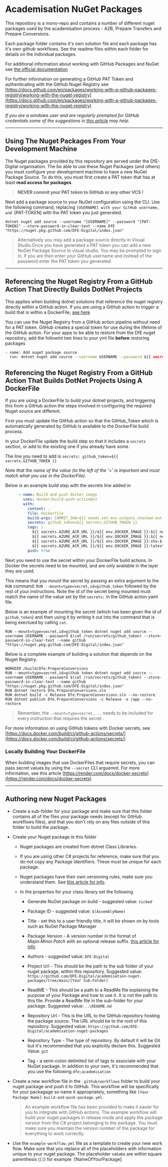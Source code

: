 # Academisation NuGet Packages

This repository is a mono-repo and contains a number of different nuget packages used by the academisation process - A2B, Prepare Transfers and Prepare Conversions.

Each package folder contains it's own solution file and each package has it's own github workflows.
See the readme files within each folder for details on the individual packages.

For additional information about working with GitHub Packages and NuGet see
[the official documentation](https://docs.github.com/en/packages/working-with-a-github-packages-registry/working-with-the-nuget-registry)

For further information on generating a GitHub PAT Token and authenticating with the GitHub Nuget Registry see [https://docs.github.com/en/packages/working-with-a-github-packages-registry/working-with-the-nuget-registry](https://docs.github.com/en/packages/working-with-a-github-packages-registry/working-with-the-nuget-registry)

_If you are a windows user and are regularly prompted for GitHub credentials some of the suggestions in [this article](https://www.freecodecamp.org/news/how-to-fix-git-always-asking-for-user-credentials/) may help._


---

## Using The Nuget Packages From Your Development Machine
The Nuget packages provided by this repository are served under the DfE-Digital organisation.
The be able to use these Nuget Packages (and others) you must configure your development machine to have a new NuGet Package Source.
To do this, you must first create a PAT token that has at least __read access for packages__.

> **NEVER commit your PAT token to GitHub or any other VCS !**

Next add a package source to your NuGet configuration using the CLI.
Use the following command, replacing `[USERNAME] with your GitHub username, and `[PAT-TOKEN] with the PAT token you just generated.

`dotnet nuget add source --username "[USERNAME]" --password "[PAT-TOKEN]" --store-password-in-clear-text --name DfE "https://nuget.pkg.github.com/DFE-Digital/index.json"`

> Alternatively you may add a package source directly in Visual Studio.Once you have generated a PAT token you can add a new NuGet Package Source to visual studio. You may be prompted to sign in, if you are then enter your GitHub username and instead of the password enter the PAT token you generated.

---
 
## Referencing the Nuget Registry From a GitHub Action That Directly Builds DotNet Projects
This applies when building dotnet solutions that reference the nuget registry directly within a GitHub action. If you are using a GitHub action to trigger a build that is within a DockerFile, [see here](#referencing-the-nuget-registry-from-a-github-action-that-directly-builds-dotnet-projects)

You can use the Nuget Registry from a GitHub action pipeline without need for a PAT token. GitHub creates a special token for use during the lifetime of the GitHub action. For your apps to be able to restore from the DfE nuget repository, add the followint two lines to your yml file __before__ restoring packages

```sh
- name: Add nuget package source
  run: dotnet nuget add source --username USERNAME --password ${{ secrets.GITHUB_TOKEN }} --store-password-in-clear-text --name github "https://nuget.pkg.github.com/DFE-Digital/index.json"
```


## Referencing the Nuget Registry From a GitHub Action That Builds  DotNet Projects Using A DockerFile
If you are using a DockerFile to build your dotnet projects, and triggering this from a GitHub action the steps involved in configuring the required Nuget source are different.

First you must update the GitHub action so that the GitHub_Token which is automatically generated by GitHub is available to the DockerFile build process.

In your DockerFile update the build step so that it includes a `secrets` section, or add to the existing one if you already have some.

The line you need to add is `secrets: github_token=${{ secrets.GITHUB_TOKEN }}`

*Note that the name of the value (to the left of the '=' is important and must match what you use in the DockerFile).*

Below is an example build step with the secrets line added in

```yaml
      - name: Build and push docker image
        uses: docker/build-push-action@v3
        with:
          context: .
          file: Dockerfile
          build-args: COMMIT_SHA=${{ needs.set-env.outputs.checked-out-sha }}
          secrets: github_token=${{ secrets.GITHUB_TOKEN }}
          tags: |
            ${{ secrets.AZURE_ACR_URL }}/${{ env.DOCKER_IMAGE }}:${{ needs.set-env.outputs.branch }}
            ${{ secrets.AZURE_ACR_URL }}/${{ env.DOCKER_IMAGE }}:${{ needs.set-env.outputs.release }}
            ${{ secrets.AZURE_ACR_URL }}/${{ env.DOCKER_IMAGE }}:sha-${{ needs.set-env.outputs.checked-out-sha }}
            ${{ secrets.AZURE_ACR_URL }}/${{ env.DOCKER_IMAGE }}:latest
          push: true
```

Next you need to use the secret within your DockerFile build actions.
In Docker the secrets need to be mounted, and are only available in the layer they are used.

This means that you *mount* the secret by passing an extra argument to the `RUN` command: `RUN --mount=type=secret,id=github_token` followed by the rest of your instructions.
Note the id of the secret being mounted must match the name of the value set by the `secrets:` in the GitHub action yaml file.

Below is an example of mounting the secret (which has been given the id of `github_token`) and then using it by writing it out into the command that is being exectued by calling `cat`.

```docker
RUN --mount=type=secret,id=github_token dotnet nuget add source --username USERNAME --password $(cat /run/secrets/github_token) --store-password-in-clear-text --name github "https://nuget.pkg.github.com/DFE-Digital/index.json"
```

Below is a complete example of building a solution that depends on the Nuget Registry.

```docker
WORKDIR /build/Dfe.PrepareConversions
RUN --mount=type=secret,id=github_token dotnet nuget add source --username USERNAME --password $(cat /run/secrets/github_token) --store-password-in-clear-text --name github "https://nuget.pkg.github.com/DFE-Digital/index.json"
RUN dotnet restore Dfe.PrepareConversions.sln
RUN dotnet build -c Release Dfe.PrepareConversions.sln --no-restore
RUN dotnet publish Dfe.PrepareConversions -c Release -o /app --no-restore
```

> Remember, the `--mount=type=secret,...` needs to be included for every instruction that requires the secret   .

For more information on using GitHub tokens with Docker secrets, see [https://docs.docker.com/build/ci/github-actions/secrets/](https://docs.docker.com/build/ci/github-actions/secrets/)

### Locally Building Your DockerFile
When building images that use DockerFiles that require secrets, you can pass secret values by using the `--secret` CLI arguemnt.
For more information, see this article [https://render.com/docs/docker-secrets](https://render.com/docs/docker-secrets)

---

## Authoring new Nuget Packages

* Create a sub-folder for your package and make sure that this folder contains all of the files your package needs (except for GitHub workflows files), and that you don't rely on any files outside of this folder to build the package.


* Create your Nuget package in this folder
    * Nuget packages are created from dotnet Class Libraries.
    * If you are using other C# projects for reference, make sure that you do not copy any Package Identifiers. These must be unique for each package.

    * Nuget packages have their own versioning rules, make sure you understand them. See [this article for info](https://learn.microsoft.com/en-gb/nuget/concepts/package-versioning).
    * In the properties for your class library set the following
      
      * Generate NuGet package on build - suggested value: *`ticked`*
      
      * Package ID - suggested value: `$(AssemblyName)`
      
      * Title - set this to a user friendly title, it will be shown on by tools such as NuGet Package Manager
      
      * Package Version - A version number in the format of *Major.Minor.Patch* with an optional release suffix. [this article for info](https://learn.microsoft.com/en-gb/nuget/concepts/package-versioning)
      
      * Authors - suggested value: `DFE-Digital`
      
      * Project Url - This should be the path to the sub folder of your nuget package, within this repository. Suggested value: `https://github.com/DFE-Digital/academisation-nuget-packages/tree/main/[Your Sub-Folder]`
      
      * ReadME - This should be a path to a ReadMe file explaining the purpose of your Package and how to use it. It is not the path to this file. Provide a ReadMe file in the sub-folder for your package. Suggested value: `..\README.md`
      
      * Repository Url - This is the URL to the GitHub repository hosting the package source. The URL should be to the root of this repository. Suggested value: `https://github.com/DFE-Digital/academisation-nuget-packages`
      
      * Repository Type - The type of repository. By default it will be Git but it's recommended that you explicitly declare this. Suggested Value: `git`
      
      * Tag - a semi-colon delimited list of tags to associate with your NuGet package. In addition to your own, it's recommended that you use the following `dfe;academisation`

* Create a new workflow file in the `.github/workflows` folder to build your nuget package and push it to GitHub. This workflow will be specifically for your packagage so name it appropriately, something like `[Your Package Name]-build-and-push-package.yml`.

    > An example workflow file has been provided to make it easier for you to integrate with GitHub actions. The example workflow will build your nuget packages in release mode and apply the package version from the C# project belonging to the package. You must make sure you maintain the version number of the package for everything to work correctly.
  
* Use the `example-workflow.yml` file as a template to create your new work flow. Make sure that you replace all of the placeholders with information unique to your nuget package.
The placeholder values are within square parenthesis (`[]`) for example `[NameOfYourPackage]
